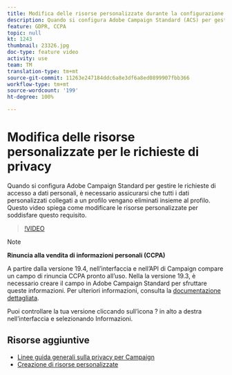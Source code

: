 ```yaml
---
title: Modifica delle risorse personalizzate durante la configurazione di Adobe Campaign Standard (ACS) per le richieste di accesso a dati personali
description: Quando si configura Adobe Campaign Standard (ACS) per gestire le richieste di accesso a dati personali, è necessario assicurarsi che tutti i dati personalizzati collegati a un profilo vengano eliminati insieme al profilo. Questo video spiega come modificare le risorse personalizzate per soddisfare questo requisito.
feature: GDPR, CCPA
topic: null
kt: 1243
thumbnail: 23326.jpg
doc-type: feature video
activity: use
team: TM
translation-type: tm+mt
source-git-commit: 11263e247184ddc6a8e3df6a8ed0899907fbb366
workflow-type: tm+mt
source-wordcount: '199'
ht-degree: 100%

---
```



# Modifica delle risorse personalizzate per le richieste di privacy

Quando si configura Adobe Campaign Standard per gestire le richieste di accesso a dati personali, è necessario assicurarsi che tutti i dati personalizzati collegati a un profilo vengano eliminati insieme al profilo. Questo video spiega come modificare le risorse personalizzate per soddisfare questo requisito.

>[!VIDEO](https://video.tv.adobe.com/v/23326?quality=12)

>[!NOTE]
>
>**Rinuncia alla vendita di informazioni personali (CCPA)**
>
>A partire dalla versione 19.4, nell’interfaccia e nell’API di Campaign compare un campo di rinuncia CCPA pronto all’uso. Nella la versione 19.3, è necessario creare il campo in Adobe Campaign Standard per sfruttare queste informazioni. Per ulteriori informazioni, consulta la [documentazione dettagliata](https://helpx.adobe.com/it/campaign/kb/acs-privacy.html#ccpa).
>
> Puoi controllare la tua versione cliccando sull’icona ? in alto a destra nell’interfaccia e selezionando Informazioni.

## Risorse aggiuntive

* [Linee guida generali sulla privacy per Campaign](https://helpx.adobe.com/it/campaign/kb/campaign-privacy-overview.html)
* [Creazione di risorse personalizzate](/help/managing-processes-and-data/custom-resources/creating-custom-resources.md)

